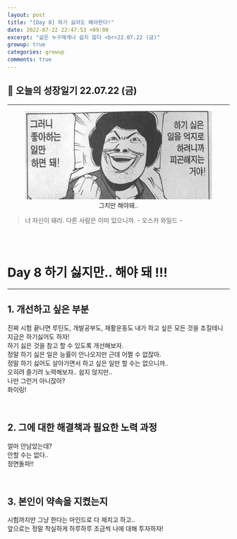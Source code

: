 ```yaml
---
layout: post
title: "[Day 8] 하기 싫어도 해야한다!"
date: 2022-07-22 22:47:53 +09:00
excerpt: "삶은 누구에게나 쉽지 않다 <br>22.07.22 (금)"
growup: true
categories: growup
comments: true
---
```

## 📒 오늘의 성장일기 22.07.22 (금)
---------------------------

<figure>
    <a href="/assets/img/grow/2022-07-22/just.webp"><img src="/assets/img/grow/2022-07-22/just.webp"></a>    
    <figcaption style="text-align:center">그치만 해야돼..</figcaption>
</figure>

> 너 자신이 돼라. 다른 사람은 이미 있으니까. - 오스카 와일드 -

<br>
<br>

# Day 8 하기 싫지만.. 해야 돼 !!!
---
## 1. 개선하고 싶은 부분
진짜 시험 끝나면 루틴도, 개발공부도, 재활운동도 내가 하고 싶은 모든 것을 조질테니  
지금은 하기싫어도 하자!  
하기 싫은 것을 참고 할 수 있도록 개선해보자.  
정말 하기 싫은 일은 능률이 안나오지만 근데 어쩔 수 없잖아.  
정말 하기 싫어도 살아가면서 하고 싶은 일만 할 수는 없으니까..  
오히려 즐기려 노력해보자.. 쉽지 않지만..  
나만 그런거 아니잖아?  
화이링!

<br>

## 2. 그에 대한 해결책과 필요한 노력 과정
얼마 안남았는데?  
안할 수는 없다..  
정면돌파!!  

<br>

## 3. 본인이 약속을 지켰는지
시험까지만 그냥 한다는 마인드로 다 재치고 하고..  
앞으로는 정말 착실하게 하루하루 조금씩 나에 대해 투자하자!  

<br>
<br>
<br>

[jekyll-docs]: https://jekyllrb.com/docs/home
[jekyll-gh]:   https://github.com/jekyll/jekyll
[jekyll-talk]: https://talk.jekyllrb.com/
